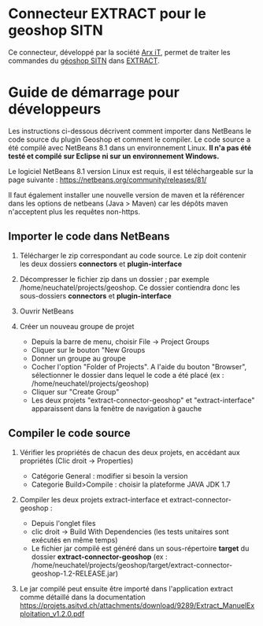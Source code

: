 # Connecteur EXTRACT pour le geoshop SITN

Ce connecteur, développé par la société [Arx iT](https://www.arxit.com/), permet de traiter les commandes du [géoshop SITN](https://sitn.ne.ch/geoshop2) dans [EXTRACT](https://github.com/asit-asso/extract).

# Guide de démarrage pour développeurs

Les instructions ci-dessous décrivent comment importer dans NetBeans le code source du plugin Geoshop et comment le compiler.
Le code source a été compilé avec NetBeans 8.1 dans un environnement Linux. **Il n'a pas été testé et compilé sur Eclipse ni sur un environnement Windows.**

Le logiciel NetBeans 8.1 version Linux est requis, il est téléchargeable sur la page suivante : https://netbeans.org/community/releases/81/

Il faut également installer une nouvelle version de maven et la référencer dans les options de netbeans (Java > Maven) car les dépôts maven n'acceptent plus les requêtes non-https.

## Importer le code dans NetBeans

1. Télécharger le zip correspondant au code source. Le zip doit contenir les deux dossiers **connectors** et **plugin-interface**

2. Décompresser le fichier zip dans un dossier ; par exemple /home/neuchatel/projects/geoshop. Ce dossier contiendra donc les sous-dossiers **connectors** et **plugin-interface**

3. Ouvrir NetBeans

4. Créer un nouveau groupe de projet 
    - Depuis la barre de menu, choisir File -> Project Groups
    - Cliquer sur le bouton "New Groups
    - Donner un groupe au groupe
    - Cocher l'option "Folder of Projects". A l'aide du bouton "Browser", sélectionner le dossier dans lequel le code a été placé (ex : /home/neuchatel/projects/geoshop)
    - Cliquer sur "Create Group"
    - Les deux projets "extract-connector-geoshop" et "extract-interface" apparaissent dans la fenêtre de navigation à gauche


## Compiler le code source

1. Vérifier les propriétés de chacun des deux projets, en accédant aux propriétés (Clic droit -> Properties)
    - Catégorie General : modifier si besoin la version  
    - Categorie Build>Compile : choisir la plateforme JAVA JDK 1.7

2.  Compiler les deux projets extract-interface et extract-connector-geoshop :
    - Depuis l'onglet files
    - clic droit -> Build With Dependencies (les tests unitaires sont exécutés en même temps)
    - Le fichier jar compilé est généré dans un sous-répertoire **target** du dossier **extract-connector-geoshop** (ex : /home/neuchatel/projects/geoshop/target/extract-connector-geoshop-1.2-RELEASE.jar)

3. Le jar compilé peut ensuite être importé dans l'application extract comme détaillé dans la documentation https://projets.asitvd.ch/attachments/download/9289/Extract_ManuelExploitation_v1.2.0.pdf
